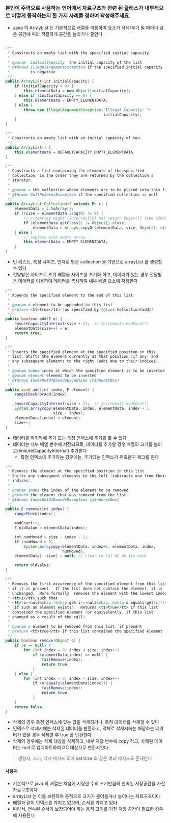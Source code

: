 ### 본인이 주력으로 사용하는 언어에서 자료구조와 관련 된 클래스가 내부적으로 어떻게 동작하는지 한 가지 사례를 정하여 작성해주세요.

* Java 의 ArrayList 는 기본적으로 배열을 이용하여 요소가 삭제/추가 될 때마다 남은 공간에 따라 적절하게 공간을 늘리거나 줄인다

```java

/**
 * Constructs an empty list with the specified initial capacity.
 *
 * @param  initialCapacity  the initial capacity of the list
 * @throws IllegalArgumentException if the specified initial capacity
 *         is negative
 */
public ArrayList(int initialCapacity) {
    if (initialCapacity > 0) {
        this.elementData = new Object[initialCapacity];
    } else if (initialCapacity == 0) {
        this.elementData = EMPTY_ELEMENTDATA;
    } else {
        throw new IllegalArgumentException("Illegal Capacity: "+
                                           initialCapacity);
    }
}

/**
 * Constructs an empty list with an initial capacity of ten.
 */
public ArrayList() {
    this.elementData = DEFAULTCAPACITY_EMPTY_ELEMENTDATA;
}

/**
 * Constructs a list containing the elements of the specified
 * collection, in the order they are returned by the collection's
 * iterator.
 *
 * @param c the collection whose elements are to be placed into this list
 * @throws NullPointerException if the specified collection is null
 */
public ArrayList(Collection<? extends E> c) {
    elementData = c.toArray();
    if ((size = elementData.length) != 0) {
        // c.toArray might (incorrectly) not return Object[] (see 6260652)
        if (elementData.getClass() != Object[].class)
            elementData = Arrays.copyOf(elementData, size, Object[].class);
    } else {
        // replace with empty array.
        this.elementData = EMPTY_ELEMENTDATA;
    }
}
```

* 빈 리스트, 특정 사이즈, 인자로 받은 collection 을 기반으로 arrayList 를 생성할 수 있다
* 전달받은 사이즈로 초기 배열을 사이즈를 초기화 하고, 데이터가 있는 경우 전달받은 데이터를 이용하여 데이터를 복사하여 내부 배열 요소에 저장한다

```java
/**
 * Appends the specified element to the end of this list.
 *
 * @param e element to be appended to this list
 * @return <tt>true</tt> (as specified by {@link Collection#add})
 */
public boolean add(E e) {
    ensureCapacityInternal(size + 1);  // Increments modCount!!
    elementData[size++] = e;
    return true;
}

/**
 * Inserts the specified element at the specified position in this
 * list. Shifts the element currently at that position (if any) and
 * any subsequent elements to the right (adds one to their indices).
 *
 * @param index index at which the specified element is to be inserted
 * @param element element to be inserted
 * @throws IndexOutOfBoundsException {@inheritDoc}
 */
public void add(int index, E element) {
    rangeCheckForAdd(index);

    ensureCapacityInternal(size + 1);  // Increments modCount!!
    System.arraycopy(elementData, index, elementData, index + 1,
                     size - index);
    elementData[index] = element;
    size++;
}
```

* 데이터를 마지막에 추가 또는 특정 인덱스에 추가를 할 수 있다
* 데이터는 내부 배열 변수에 저장되므로, 데이터를 추가할 경우 배열의 크기를 늘리고(ensureCapacityInternal) 추가한다
  * 특정 인덱스에 추가하는 경우에는, 추가되는 인덱스가 유효한지 체크를 한다

```java
/**
 * Removes the element at the specified position in this list.
 * Shifts any subsequent elements to the left (subtracts one from their
 * indices).
 *
 * @param index the index of the element to be removed
 * @return the element that was removed from the list
 * @throws IndexOutOfBoundsException {@inheritDoc}
 */
public E remove(int index) {
    rangeCheck(index);

    modCount++;
    E oldValue = elementData(index);

    int numMoved = size - index - 1;
    if (numMoved > 0)
        System.arraycopy(elementData, index+1, elementData, index,
                         numMoved);
    elementData[--size] = null; // clear to let GC do its work

    return oldValue;
}

/**
 * Removes the first occurrence of the specified element from this list,
 * if it is present.  If the list does not contain the element, it is
 * unchanged.  More formally, removes the element with the lowest index
 * <tt>i</tt> such that
 * <tt>(o==null&nbsp;?&nbsp;get(i)==null&nbsp;:&nbsp;o.equals(get(i)))</tt>
 * (if such an element exists).  Returns <tt>true</tt> if this list
 * contained the specified element (or equivalently, if this list
 * changed as a result of the call).
 *
 * @param o element to be removed from this list, if present
 * @return <tt>true</tt> if this list contained the specified element
 */
public boolean remove(Object o) {
    if (o == null) {
        for (int index = 0; index < size; index++)
            if (elementData[index] == null) {
                fastRemove(index);
                return true;
            }
    } else {
        for (int index = 0; index < size; index++)
            if (o.equals(elementData[index])) {
                fastRemove(index);
                return true;
            }
    }
    return false;
}
```

* 삭제의 경우 특정 인덱스에 있는 값을 삭제하거나, 특정 데이터를 삭제할 수 있다
* 인덱스로 삭제시에는 삭제된 데이터를 반환하고, 객체로 삭제시에는 해당하는 데이터가 있을 경우 삭제한 후 true 를 반환한다
* 삭제의 경우에는 삭제 대상을 삭제하고, 내부 저장 변수에 copy 하고, 삭제된 데이터는 null 로 업데이트하여 GC 대상으로 변환시킨다

> 생성자, 추가, 삭제 메서드 외에 set/size 와 같은 여러 메서드도 존재한다

#### 사용처

* 기본적으로 java 의 배열은 처음에 지정한 수의 크기만큼의 연속된 저장공간을 가진 자료구조이다
* arrayList 는 이를 보완하여 동적으로 크기가 줄어들거나 늘어나는 자료구조이다
* 배열과 같이 인덱스를 가지고 있으며, 순서를 가지고 있다
* 따라서, 연속된 순서가 보장되어야 하는 동적 크기를 가진 저장 공간이 필요한 경우에 사용된다
